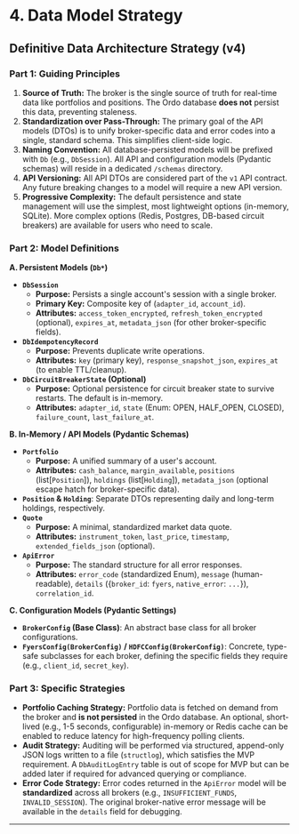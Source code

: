 # 4. Data Model Strategy

## Definitive Data Architecture Strategy (v4)

### Part 1: Guiding Principles

1.  **Source of Truth:** The broker is the single source of truth for real-time data like portfolios and positions. The Ordo database **does not** persist this data, preventing staleness.
2.  **Standardization over Pass-Through:** The primary goal of the API models (DTOs) is to unify broker-specific data and error codes into a single, standard schema. This simplifies client-side logic.
3.  **Naming Convention:** All database-persisted models will be prefixed with `Db` (e.g., `DbSession`). All API and configuration models (Pydantic schemas) will reside in a dedicated `/schemas` directory.
4.  **API Versioning:** All API DTOs are considered part of the `v1` API contract. Any future breaking changes to a model will require a new API version.
5.  **Progressive Complexity:** The default persistence and state management will use the simplest, most lightweight options (in-memory, SQLite). More complex options (Redis, Postgres, DB-based circuit breakers) are available for users who need to scale.

### Part 2: Model Definitions

**A. Persistent Models (`Db*`)**

*   **`DbSession`**
    *   **Purpose:** Persists a single account's session with a single broker.
    *   **Primary Key:** Composite key of (`adapter_id`, `account_id`).
    *   **Attributes:** `access_token_encrypted`, `refresh_token_encrypted` (optional), `expires_at`, `metadata_json` (for other broker-specific fields).
*   **`DbIdempotencyRecord`**
    *   **Purpose:** Prevents duplicate write operations.
    *   **Attributes:** `key` (primary key), `response_snapshot_json`, `expires_at` (to enable TTL/cleanup).
*   **`DbCircuitBreakerState` (Optional)**
    *   **Purpose:** Optional persistence for circuit breaker state to survive restarts. The default is in-memory.
    *   **Attributes:** `adapter_id`, `state` (Enum: OPEN, HALF_OPEN, CLOSED), `failure_count`, `last_failure_at`.

**B. In-Memory / API Models (Pydantic Schemas)**

*   **`Portfolio`**
    *   **Purpose:** A unified summary of a user's account.
    *   **Attributes:** `cash_balance`, `margin_available`, `positions` (list[`Position`]), `holdings` (list[`Holding`]), `metadata_json` (optional escape hatch for broker-specific data).
*   **`Position` & `Holding`**: Separate DTOs representing daily and long-term holdings, respectively.
*   **`Quote`**
    *   **Purpose:** A minimal, standardized market data quote.
    *   **Attributes:** `instrument_token`, `last_price`, `timestamp`, `extended_fields_json` (optional).
*   **`ApiError`**
    *   **Purpose:** The standard structure for all error responses.
    *   **Attributes:** `error_code` (standardized Enum), `message` (human-readable), `details` ({`broker_id`: `fyers`, `native_error`: `...`}), `correlation_id`.

**C. Configuration Models (Pydantic Settings)**

*   **`BrokerConfig` (Base Class)**: An abstract base class for all broker configurations.
*   **`FyersConfig(BrokerConfig)` / `HDFCConfig(BrokerConfig)`**: Concrete, type-safe subclasses for each broker, defining the specific fields they require (e.g., `client_id`, `secret_key`).

### Part 3: Specific Strategies

*   **Portfolio Caching Strategy:** Portfolio data is fetched on demand from the broker and **is not persisted** in the Ordo database. An optional, short-lived (e.g., 1-5 seconds, configurable) in-memory or Redis cache can be enabled to reduce latency for high-frequency polling clients.
*   **Audit Strategy:** Auditing will be performed via structured, append-only JSON logs written to a file (`structlog`), which satisfies the MVP requirement. A `DbAuditLogEntry` table is out of scope for MVP but can be added later if required for advanced querying or compliance.
*   **Error Code Strategy:** Error codes returned in the `ApiError` model will be **standardized** across all brokers (e.g., `INSUFFICIENT_FUNDS`, `INVALID_SESSION`). The original broker-native error message will be available in the `details` field for debugging.

---

